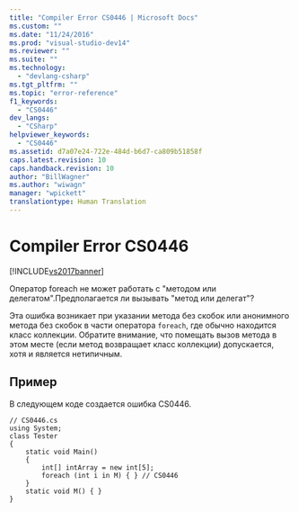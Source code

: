 ```yaml
---
title: "Compiler Error CS0446 | Microsoft Docs"
ms.custom: ""
ms.date: "11/24/2016"
ms.prod: "visual-studio-dev14"
ms.reviewer: ""
ms.suite: ""
ms.technology: 
  - "devlang-csharp"
ms.tgt_pltfrm: ""
ms.topic: "error-reference"
f1_keywords: 
  - "CS0446"
dev_langs: 
  - "CSharp"
helpviewer_keywords: 
  - "CS0446"
ms.assetid: d7a07e24-722e-484d-b6d7-ca809b51858f
caps.latest.revision: 10
caps.handback.revision: 10
author: "BillWagner"
ms.author: "wiwagn"
manager: "wpickett"
translationtype: Human Translation
---
```

# Compiler Error CS0446
[!INCLUDE[vs2017banner](../../../csharp/includes/vs2017banner.md)]

Оператор foreach не может работать с "методом или делегатом".Предполагается ли вызывать "метод или делегат"?  
  
 Эта ошибка возникает при указании метода без скобок или анонимного метода без скобок в части оператора `foreach`, где обычно находится класс коллекции.  Обратите внимание, что помещать вызов метода в этом месте \(если метод возвращает класс коллекции\) допускается, хотя и является нетипичным.  
  
## Пример  
 В следующем коде создается ошибка CS0446.  
  
```  
// CS0446.cs  
using System;  
class Tester   
{  
    static void Main()   
    {  
        int[] intArray = new int[5];  
        foreach (int i in M) { } // CS0446  
    }  
    static void M() { }  
}  
```